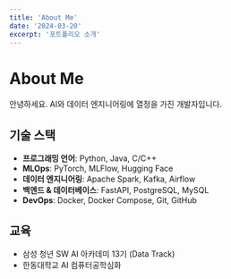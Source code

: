 ```yaml
---
title: 'About Me'
date: '2024-03-20'
excerpt: '포트폴리오 소개'
---
```


# About Me

안녕하세요. AI와 데이터 엔지니어링에 열정을 가진 개발자입니다.

## 기술 스택

- **프로그래밍 언어**: Python, Java, C/C++
- **MLOps**: PyTorch, MLFlow, Hugging Face
- **데이터 엔지니어링**: Apache Spark, Kafka, Airflow
- **백엔드 & 데이터베이스**: FastAPI, PostgreSQL, MySQL
- **DevOps**: Docker, Docker Compose, Git, GitHub

## 교육

- 삼성 청년 SW AI 아카데미 13기 (Data Track)
- 한동대학교 AI 컴퓨터공학심화 